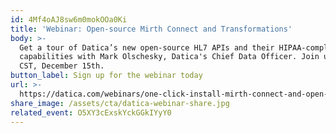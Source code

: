 ```yaml
---
id: 4Mf4oAJ8sw6m0mokOOa0Ki
title: 'Webinar: Open-source Mirth Connect and Transformations'
body: >-
  Get a tour of Datica’s new open-source HL7 APIs and their HIPAA-compliant
  capabilities with Mark Olschesky, Datica's Chief Data Officer. Join us 12pm
  CST, December 15th.
button_label: Sign up for the webinar today
url: >-
  https://datica.com/webinars/one-click-install-mirth-connect-and-open-source-mirth-transformations/
share_image: /assets/cta/datica-webinar-share.jpg
related_event: O5XY3cExskYckGGkIYyY0
---
```


  